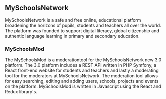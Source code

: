 ## MySchoolsNetwork

MySchoolsNetwork is a safe and free online, educational platform broadening the horizons of pupils, students and teachers all over the world. The platform was founded to support digital literacy, global citizenship and authentic language learning in primary and secondary education.

### MySchoolsMod

The MySchoolsMod is a moderationtool for the MySchoolsNetwork new 3.0 platform. The 3.0 platform includes a REST API written in PHP Symfony, a React front-end website for students and teachers and lastly a moderating tool for the moderators at MySchoolsNetwork. The moderation tool allows for easy searching, editing and adding users, schools, projects and events on the platform. MySchoolsMod is written in Javascript using the React and Redux library's.
